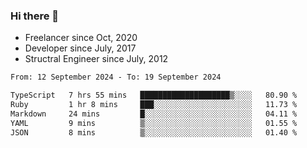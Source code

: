 ### Hi there 👋

- Freelancer since Oct, 2020
- Developer since July, 2017
- Structral Engineer since July, 2012

<!--START_SECTION:waka-->

```txt
From: 12 September 2024 - To: 19 September 2024

TypeScript   7 hrs 55 mins   ████████████████████▒░░░░   80.90 %
Ruby         1 hr 8 mins     ███░░░░░░░░░░░░░░░░░░░░░░   11.73 %
Markdown     24 mins         █░░░░░░░░░░░░░░░░░░░░░░░░   04.11 %
YAML         9 mins          ▒░░░░░░░░░░░░░░░░░░░░░░░░   01.55 %
JSON         8 mins          ▒░░░░░░░░░░░░░░░░░░░░░░░░   01.40 %
```

<!--END_SECTION:waka-->
